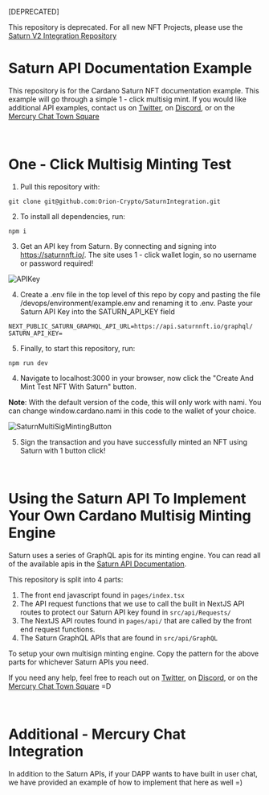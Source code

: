 [DEPRECATED]

This repository is deprecated. For all new NFT Projects, please use the [Saturn V2 Integration Repository](https://github.com/Orion-Crypto/Saturn-V2-Integration)


# Saturn API Documentation Example

This repository is for the Cardano Saturn NFT documentation example. This example will go through a simple 1 - click multisig mint.
If you would like additional API examples, contact us on [Twitter](https://twitter.com/SaturnNFTio), on [Discord](http://discord.gg/NvVNfQmPjp), or on the [Mercury Chat Town Square](https://mercurychat.io/)

<br />

# One - Click Multisig Minting Test

1. Pull this repository with:

```
git clone git@github.com:Orion-Crypto/SaturnIntegration.git
```

2. To install all dependencies, run:

```
npm i
```

3. Get an API key from Saturn. By connecting and signing into https://saturnnft.io/. The site uses 1 - click wallet login, so no username or password required!

![APIKey](https://user-images.githubusercontent.com/17760631/201388005-8c64ca27-8441-463a-9ca0-6ee19ed44d94.jpg)

4. Create a .env file in the top level of this repo by copy and pasting the file /devops/environment/example.env and renaming it to .env. Paste your Saturn API Key into the SATURN_API_KEY field

```
NEXT_PUBLIC_SATURN_GRAPHQL_API_URL=https://api.saturnnft.io/graphql/
SATURN_API_KEY=
```

5. Finally, to start this repository, run:

```
npm run dev
```

4. Navigate to localhost:3000 in your browser, now click the "Create And Mint Test NFT With Saturn" button.

<b>Note</b>: With the default version of the code, this will only work with nami. You can change window.cardano.nami in this code to the wallet of your choice.

![SaturnMultiSigMintingButton](https://user-images.githubusercontent.com/17760631/201388779-bcb5a47d-6dd7-45d4-b846-38b251580bf3.PNG)

5. Sign the transaction and you have successfully minted an NFT using Saturn with 1 button click!

<br />

# Using the Saturn API To Implement Your Own Cardano Multisig Minting Engine

Saturn uses a series of GraphQL apis for its minting engine. You can read all of the available apis in the [Saturn API Documentation](https://saturnnft.io/documentation).

This repository is split into 4 parts:

1. The front end javascript found in `pages/index.tsx`
2. The API request functions that we use to call the built in NextJS API routes to protect our Saturn API key found in `src/api/Requests/`
3. The NextJS API routes found in `pages/api/` that are called by the front end request functions.
4. The Saturn GraphQL APIs that are found in `src/api/GraphQL`

To setup your own multisign minting engine. Copy the pattern for the above parts for whichever Saturn APIs you need.

If you need any help, feel free to reach out on [Twitter](https://twitter.com/SaturnNFTio), on [Discord](http://discord.gg/NvVNfQmPjp), or on the [Mercury Chat Town Square](https://mercurychat.io/) =D

<br />

# Additional - Mercury Chat Integration

In addition to the Saturn APIs, if your DAPP wants to have built in user chat, we have provided an example of how to implement that here as well =)
